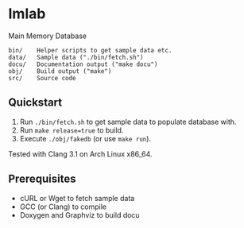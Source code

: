 # Imlab

Main Memory Database

    bin/    Helper scripts to get sample data etc.
    data/   Sample data ("./bin/fetch.sh")
    docu/   Documentation output ("make docu")
    obj/    Build output ("make")
    src/    Source code

## Quickstart

 1. Run `./bin/fetch.sh` to get sample data to populate database with.
 2. Run `make release=true` to build.
 3. Execute `./obj/fakedb` (or use `make run`).

Tested with Clang 3.1 on Arch Linux x86_64.

## Prerequisites

 * cURL or Wget to fetch sample data
 * GCC (or Clang) to compile
 * Doxygen and Graphviz to build docu
